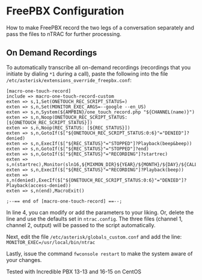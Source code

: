 # FreePBX Configuration
How to make FreePBX record the two legs of a conversation separately and pass the files to nTRAC for further processing.

## On Demand Recordings
To automatically transcribe all on-demand recordings (recordings that you initiate by dialing `*1` during a call), paste the following into the file `/etc/asterisk/extensions_override_freepbx.conf`:
```
[macro-one-touch-record]
include => macro-one-touch-record-custom
exten => s,1,Set(ONETOUCH_REC_SCRIPT_STATUS=)
exten => s,n,Set(MONITOR_EXEC_ARGS=--google --en_US)
exten => s,n,System(${AMPBIN}/one_touch_record.php "${CHANNEL(name)}")
exten => s,n,Noop(ONETOUCH_REC_SCRIPT_STATUS: [${ONETOUCH_REC_SCRIPT_STATUS}])
exten => s,n,Noop(REC_STATUS: [${REC_STATUS}])
exten => s,n,GotoIf($["${ONETOUCH_REC_SCRIPT_STATUS:0:6}"="DENIED"]?denied)
exten => s,n,ExecIf($["${REC_STATUS}"="STOPPED"]?Playback(beep&beep))
exten => s,n,GotoIf($["${REC_STATUS}"="STOPPED"]?end)
exten => s,n,GotoIf($["${REC_STATUS}"="RECORDING"]?startrec)
exten => s,n(startrec),Monitor(sln16,${MIXMON_DIR}${YEAR}/${MONTH}/${DAY}/${CALLFILENAME},m)
exten => s,n,ExecIf($["${REC_STATUS}"="RECORDING"]?Playback(beep))
exten => s,n(denied),ExecIf($["${ONETOUCH_REC_SCRIPT_STATUS:0:6}"="DENIED"]?Playback(access-denied))
exten => s,n(end),MacroExit()

;--== end of [macro-one-touch-record] ==--;
```
In line 4, you can modify or add the parameters to your liking. Or, delete the line and use the defaults set in `ntrac.config`. The three files (channel 1, channel 2, output) will be passed to the script automatically.

Next, edit the file `/etc/asterisk/globals_custom.conf` and add the line:
`MONITOR_EXEC=/usr/local/bin/ntrac`

Lastly, issue the command `fwconsole restart` to make the system aware of your changes.

Tested with Incredible PBX 13-13 and 16-15 on CentOS
